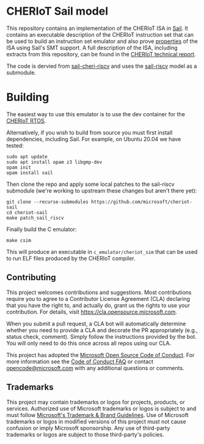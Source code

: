 # CHERIoT Sail model

This repository contains an implementation of the CHERIoT ISA in [Sail](http://github.com/rems-project/sail).
It contains an executable description of the CHERIoT instruction set that can be used to build an instruction set emulator and also prove [properties](properties) of the ISA using Sail's SMT support.
A full description of the ISA, including extracts from this repository, can be found in the [CHERIoT technical report](https://aka.ms/cheriot-tech-report).

The code is dervied from [sail-cheri-riscv](http://github.com/CTSRD-CHERI/sail-cheri-riscv)
and uses the [sail-riscv](http://github.com/rems-project/sail-riscv) model as a submodule.

# Building

The easiest way to use this emulator is to use the dev container for the [CHERIoT RTOS](http://github.com/microsoft/cheriot-rtos).

Alternatively, if you wish to build from source you must first install dependencies, including Sail. For example, on Ubuntu 20.04 we have tested:

```
sudo apt update
sudo apt install opam z3 libgmp-dev
opam init
opam install sail
```

Then clone the repo and apply some local patches to the sail-riscv submodule (we're working to upstream these changes but aren't there yet):

```
git clone --recurse-submodules https://github.com/microsoft/cheriot-sail
cd cheriot-sail
make patch_sail_riscv
```

Finally build the C emulator:

```
make csim
```

This will produce an executable in `c_emulator/cheriot_sim` that can be used to run ELF files produced by the CHERIoT compiler.

## Contributing

This project welcomes contributions and suggestions.  Most contributions require you to agree to a
Contributor License Agreement (CLA) declaring that you have the right to, and actually do, grant us
the rights to use your contribution. For details, visit https://cla.opensource.microsoft.com.

When you submit a pull request, a CLA bot will automatically determine whether you need to provide
a CLA and decorate the PR appropriately (e.g., status check, comment). Simply follow the instructions
provided by the bot. You will only need to do this once across all repos using our CLA.

This project has adopted the [Microsoft Open Source Code of Conduct](https://opensource.microsoft.com/codeofconduct/).
For more information see the [Code of Conduct FAQ](https://opensource.microsoft.com/codeofconduct/faq/) or
contact [opencode@microsoft.com](mailto:opencode@microsoft.com) with any additional questions or comments.

## Trademarks

This project may contain trademarks or logos for projects, products, or services. Authorized use of Microsoft 
trademarks or logos is subject to and must follow 
[Microsoft's Trademark & Brand Guidelines](https://www.microsoft.com/en-us/legal/intellectualproperty/trademarks/usage/general).
Use of Microsoft trademarks or logos in modified versions of this project must not cause confusion or imply Microsoft sponsorship.
Any use of third-party trademarks or logos are subject to those third-party's policies.